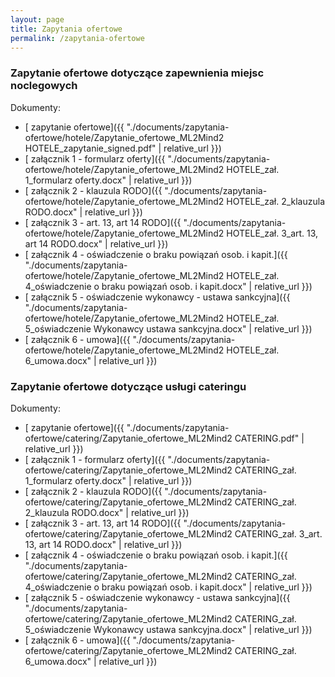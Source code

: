 ```yaml
---
layout: page
title: Zapytania ofertowe
permalink: /zapytania-ofertowe
---
```



### Zapytanie ofertowe dotyczące zapewnienia miejsc noclegowych

Dokumenty:
- [<i class="fa-solid fa-file-pdf"></i> zapytanie ofertowe]({{ "./documents/zapytania-ofertowe/hotele/Zapytanie_ofertowe_ML2Mind2 HOTELE_zapytanie_signed.pdf" | relative_url }})
- [<i class="fa-solid fa-file-word"></i> załącznik 1 - formularz oferty]({{ "./documents/zapytania-ofertowe/hotele/Zapytanie_ofertowe_ML2Mind2 HOTELE_zał. 1_formularz oferty.docx" | relative_url }})
- [<i class="fa-solid fa-file-word"></i> załącznik 2 - klauzula RODO]({{ "./documents/zapytania-ofertowe/hotele/Zapytanie_ofertowe_ML2Mind2 HOTELE_zał. 2_klauzula RODO.docx" | relative_url }})
- [<i class="fa-solid fa-file-word"></i> załącznik 3 - art. 13, art 14 RODO]({{ "./documents/zapytania-ofertowe/hotele/Zapytanie_ofertowe_ML2Mind2 HOTELE_zał. 3_art. 13, art 14 RODO.docx" | relative_url }})
- [<i class="fa-solid fa-file-word"></i> załącznik 4 - oświadczenie o braku powiązań osob. i kapit.]({{ "./documents/zapytania-ofertowe/hotele/Zapytanie_ofertowe_ML2Mind2 HOTELE_zał. 4_oświadczenie o braku powiązań osob. i kapit.docx" | relative_url }})
- [<i class="fa-solid fa-file-word"></i> załącznik 5 - oświadczenie wykonawcy - ustawa sankcyjna]({{ "./documents/zapytania-ofertowe/hotele/Zapytanie_ofertowe_ML2Mind2 HOTELE_zał. 5_oświadczenie Wykonawcy ustawa sankcyjna.docx" | relative_url }})
- [<i class="fa-solid fa-file-word"></i> załącznik 6 - umowa]({{ "./documents/zapytania-ofertowe/hotele/Zapytanie_ofertowe_ML2Mind2 HOTELE_zał. 6_umowa.docx" | relative_url }})


### Zapytanie ofertowe dotyczące usługi cateringu

Dokumenty:
- [<i class="fa-solid fa-file-pdf"></i> zapytanie ofertowe]({{ "./documents/zapytania-ofertowe/catering/Zapytanie_ofertowe_ML2Mind2 CATERING.pdf" | relative_url }})
- [<i class="fa-solid fa-file-word"></i> załącznik 1 - formularz oferty]({{ "./documents/zapytania-ofertowe/catering/Zapytanie_ofertowe_ML2Mind2 CATERING_zał. 1_formularz oferty.docx" | relative_url }})
- [<i class="fa-solid fa-file-word"></i> załącznik 2 - klauzula RODO]({{ "./documents/zapytania-ofertowe/catering/Zapytanie_ofertowe_ML2Mind2 CATERING_zał. 2_klauzula RODO.docx" | relative_url }})
- [<i class="fa-solid fa-file-word"></i> załącznik 3 - art. 13, art 14 RODO]({{ "./documents/zapytania-ofertowe/catering/Zapytanie_ofertowe_ML2Mind2 CATERING_zał. 3_art. 13, art 14 RODO.docx" | relative_url }})
- [<i class="fa-solid fa-file-word"></i> załącznik 4 - oświadczenie o braku powiązań osob. i kapit.]({{ "./documents/zapytania-ofertowe/catering/Zapytanie_ofertowe_ML2Mind2 CATERING_zał. 4_oświadczenie o braku powiązań osob. i kapit.docx" | relative_url }})
- [<i class="fa-solid fa-file-word"></i> załącznik 5 - oświadczenie wykonawcy - ustawa sankcyjna]({{ "./documents/zapytania-ofertowe/catering/Zapytanie_ofertowe_ML2Mind2 CATERING_zał. 5_oświadczenie Wykonawcy ustawa sankcyjna.docx" | relative_url }})
- [<i class="fa-solid fa-file-word"></i> załącznik 6 - umowa]({{ "./documents/zapytania-ofertowe/catering/Zapytanie_ofertowe_ML2Mind2 CATERING_zał. 6_umowa.docx" | relative_url }})
